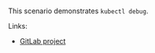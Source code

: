 
<br>

This scenario demonstrates `kubectl debug`.

Links:
- [GitLab project](https://gitlab.com/solve-x-kubernetes/aspnetapp/-/tree/main?ref_type=heads)
